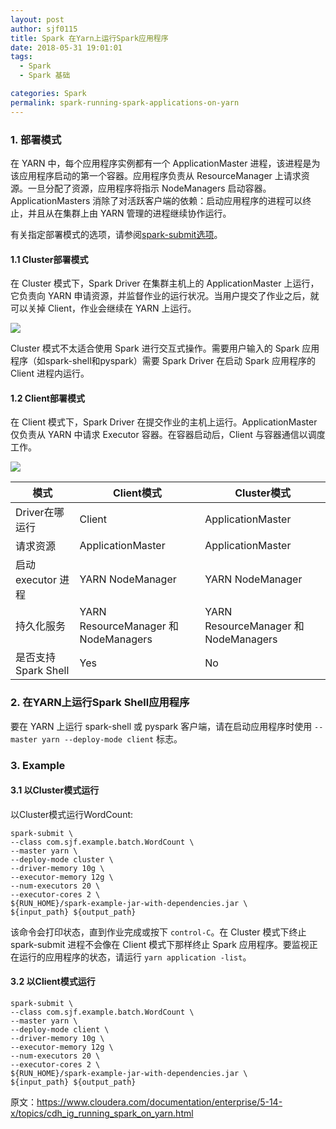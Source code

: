 ```yaml
---
layout: post
author: sjf0115
title: Spark 在Yarn上运行Spark应用程序
date: 2018-05-31 19:01:01
tags:
  - Spark
  - Spark 基础

categories: Spark
permalink: spark-running-spark-applications-on-yarn
---
```


### 1. 部署模式

在 YARN 中，每个应用程序实例都有一个 ApplicationMaster 进程，该进程是为该应用程序启动的第一个容器。应用程序负责从 ResourceManager 上请求资源。一旦分配了资源，应用程序将指示 NodeManagers 启动容器。ApplicationMasters 消除了对活跃客户端的依赖：启动应用程序的进程可以终止，并且从在集群上由 YARN 管理的进程继续协作运行。

有关指定部署模式的选项，请参阅[spark-submit选项](http://smartsi.club/2018/04/07/spark-base-launching-applications-with-spark-submit/)。

#### 1.1 Cluster部署模式

在 Cluster 模式下，Spark Driver 在集群主机上的 ApplicationMaster 上运行，它负责向 YARN 申请资源，并监督作业的运行状况。当用户提交了作业之后，就可以关掉 Client，作业会继续在 YARN 上运行。

![](https://github.com/sjf0115/PubLearnNotes/blob/master/image/Spark/spark-running-spark-applications-on-yarn-1.png?raw=true)

Cluster 模式不太适合使用 Spark 进行交互式操作。需要用户输入的 Spark 应用程序（如spark-shell和pyspark）需要 Spark Driver 在启动 Spark 应用程序的 Client 进程内运行。

#### 1.2 Client部署模式

在 Client 模式下，Spark Driver 在提交作业的主机上运行。ApplicationMaster 仅负责从 YARN 中请求 Executor 容器。在容器启动后，Client 与容器通信以调度工作。

![](https://github.com/sjf0115/PubLearnNotes/blob/master/image/Spark/spark-running-spark-applications-on-yarn-2.png?raw=true)

模式|Client模式|Cluster模式
---|---|---
Driver在哪运行| Client	|ApplicationMaster
请求资源	|ApplicationMaster	|ApplicationMaster
启动 executor 进程	|YARN NodeManager	|YARN NodeManager
持久化服务	|YARN ResourceManager 和 NodeManagers	|YARN ResourceManager 和 NodeManagers
是否支持Spark Shell	|Yes	|No

### 2. 在YARN上运行Spark Shell应用程序

要在 YARN 上运行 spark-shell 或 pyspark 客户端，请在启动应用程序时使用 `--master yarn --deploy-mode client` 标志。

### 3. Example

#### 3.1 以Cluster模式运行

以Cluster模式运行WordCount:
```
spark-submit \
--class com.sjf.example.batch.WordCount \
--master yarn \
--deploy-mode cluster \
--driver-memory 10g \
--executor-memory 12g \
--num-executors 20 \
--executor-cores 2 \
${RUN_HOME}/spark-example-jar-with-dependencies.jar \
${input_path} ${output_path}
```
该命令会打印状态，直到作业完成或按下 `control-C`。在 Cluster 模式下终止 spark-submit 进程不会像在 Client 模式下那样终止 Spark 应用程序。要监视正在运行的应用程序的状态，请运行 `yarn application -list`。

#### 3.2 以Client模式运行

```
spark-submit \
--class com.sjf.example.batch.WordCount \
--master yarn \
--deploy-mode client \
--driver-memory 10g \
--executor-memory 12g \
--num-executors 20 \
--executor-cores 2 \
${RUN_HOME}/spark-example-jar-with-dependencies.jar \
${input_path} ${output_path}
```

原文：https://www.cloudera.com/documentation/enterprise/5-14-x/topics/cdh_ig_running_spark_on_yarn.html
